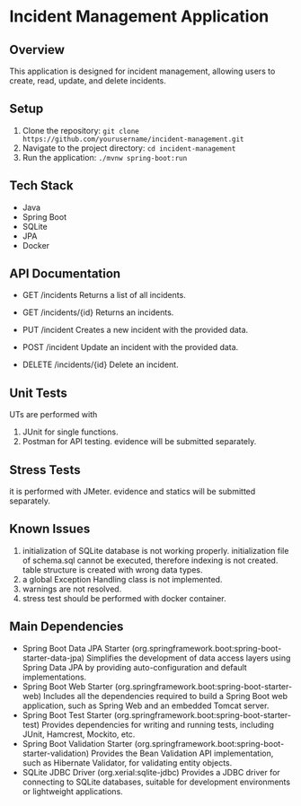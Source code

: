 # Incident Management Application

## Overview
This application is designed for incident management, allowing users to create, read, update, and delete incidents.

## Setup
1. Clone the repository: `git clone https://github.com/yourusername/incident-management.git`
2. Navigate to the project directory: `cd incident-management`
3. Run the application: `./mvnw spring-boot:run`

## Tech Stack
- Java
- Spring Boot
- SQLite
- JPA
- Docker

## API Documentation
-  GET /incidents
Returns a list of all incidents.

-  GET /incidents/{id}
Returns an incidents.

-  PUT /incident
Creates a new incident with the provided data.

-  POST /incident
Update an incident with the provided data.

-  DELETE /incidents/{id}
Delete an incident.


## Unit Tests
UTs are performed with 
1. JUnit for single functions.
2. Postman for API testing. evidence will be submitted separately.


## Stress Tests
it is performed with JMeter.
evidence and statics will be submitted separately.


## Known Issues
1. initialization of SQLite database is not working properly.
   initialization file of schema.sql cannot be executed, therefore indexing is not created. table structure is created with wrong data types.
2. a global Exception Handling class is not implemented.
3. warnings are not resolved.
4. stress test should be performed with docker container.


## Main Dependencies
-  Spring Boot Data JPA Starter (org.springframework.boot:spring-boot-starter-data-jpa)
Simplifies the development of data access layers using Spring Data JPA by providing auto-configuration and default implementations.
-  Spring Boot Web Starter (org.springframework.boot:spring-boot-starter-web)
Includes all the dependencies required to build a Spring Boot web application, such as Spring Web and an embedded Tomcat server.
-  Spring Boot Test Starter (org.springframework.boot:spring-boot-starter-test)
Provides dependencies for writing and running tests, including JUnit, Hamcrest, Mockito, etc.
-  Spring Boot Validation Starter (org.springframework.boot:spring-boot-starter-validation)
Provides the Bean Validation API implementation, such as Hibernate Validator, for validating entity objects.
-  SQLite JDBC Driver (org.xerial:sqlite-jdbc)
Provides a JDBC driver for connecting to SQLite databases, suitable for development environments or lightweight applications.

